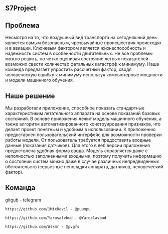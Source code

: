 ## S7Project


## Проблема

Несмотря на то, что воздушный вид транспорта на сегодняшний день является самым безопасным, чрезвычайные происшествия происходят и в авиации. Ключевым фактором является жизнеспособность и надежность систем в особенности двигательных. Не все проблемы можно решить, но четко оценивая состояние летных показателей возможно свести количество фатальных катастроф к минимуму. Наша команда предлагает упростить рассчетный фактор, сводя человеческую ошибку к минимуму используя компьютерные мощности и модели машинного обучения.


## Наше решение

Мы разработали приложение, способное показать стандартные характеристиким летательного аппарата на основе показаний базовых состояний. В основе приложения лежит модель машинного обучения, а также алгоритм автоматизированного конструирования признаков, что делает проект понятным и удобным в использовании. К приложению предоставлен пользовательский интерфейс для возможности проверки работы модели. От пользователь требуется предоставить входные данные (показания датчиков). Для этого в веб версии приложения предоствлена удобная форма ввода. Модель справляется даже с неполностью заполненными входными, поэтому получить информацию о состоянии систем можно даже в случае различных непредвиденных обстоятельств (серьезные неполадки аппарата, датчиков, человеческий фактор). 

## Команда

gitgub - telegram

```https://github.com/1MixDevil - @puumpu ```


```https://github.com/Yarosalvbud - @Yaroslavbud```


```https://github.com/Ask4r - @pvgfs```
